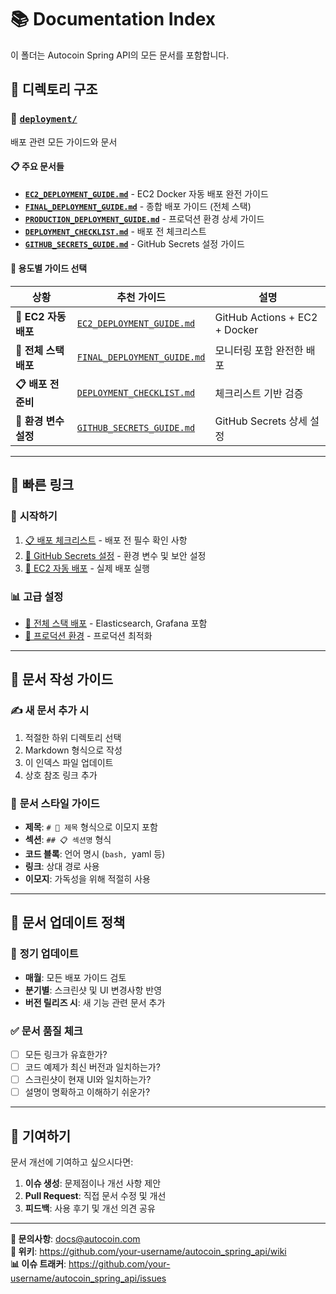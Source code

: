 # 📚 Documentation Index

이 폴더는 Autocoin Spring API의 모든 문서를 포함합니다.

## 📁 디렉토리 구조

### 🚀 [`deployment/`](deployment/)
배포 관련 모든 가이드와 문서

#### 📋 **주요 문서들**
- **[`EC2_DEPLOYMENT_GUIDE.md`](deployment/EC2_DEPLOYMENT_GUIDE.md)** - EC2 Docker 자동 배포 완전 가이드
- **[`FINAL_DEPLOYMENT_GUIDE.md`](deployment/FINAL_DEPLOYMENT_GUIDE.md)** - 종합 배포 가이드 (전체 스택)
- **[`PRODUCTION_DEPLOYMENT_GUIDE.md`](deployment/PRODUCTION_DEPLOYMENT_GUIDE.md)** - 프로덕션 환경 상세 가이드
- **[`DEPLOYMENT_CHECKLIST.md`](deployment/DEPLOYMENT_CHECKLIST.md)** - 배포 전 체크리스트
- **[`GITHUB_SECRETS_GUIDE.md`](deployment/GITHUB_SECRETS_GUIDE.md)** - GitHub Secrets 설정 가이드

#### 🎯 **용도별 가이드 선택**

| 상황 | 추천 가이드 | 설명 |
|------|------------|------|
| **🚀 EC2 자동 배포** | [`EC2_DEPLOYMENT_GUIDE.md`](deployment/EC2_DEPLOYMENT_GUIDE.md) | GitHub Actions + EC2 + Docker |
| **🏢 전체 스택 배포** | [`FINAL_DEPLOYMENT_GUIDE.md`](deployment/FINAL_DEPLOYMENT_GUIDE.md) | 모니터링 포함 완전한 배포 |
| **📋 배포 전 준비** | [`DEPLOYMENT_CHECKLIST.md`](deployment/DEPLOYMENT_CHECKLIST.md) | 체크리스트 기반 검증 |
| **🔐 환경 변수 설정** | [`GITHUB_SECRETS_GUIDE.md`](deployment/GITHUB_SECRETS_GUIDE.md) | GitHub Secrets 상세 설정 |

---

## 🔗 **빠른 링크**

### 🚀 **시작하기**
1. [📋 배포 체크리스트](deployment/DEPLOYMENT_CHECKLIST.md) - 배포 전 필수 확인 사항
2. [🔐 GitHub Secrets 설정](deployment/GITHUB_SECRETS_GUIDE.md) - 환경 변수 및 보안 설정
3. [🚀 EC2 자동 배포](deployment/EC2_DEPLOYMENT_GUIDE.md) - 실제 배포 실행

### 📊 **고급 설정**
- [🏢 전체 스택 배포](deployment/FINAL_DEPLOYMENT_GUIDE.md) - Elasticsearch, Grafana 포함
- [🔧 프로덕션 환경](deployment/PRODUCTION_DEPLOYMENT_GUIDE.md) - 프로덕션 최적화

---

## 📖 **문서 작성 가이드**

### ✍️ **새 문서 추가 시**
1. 적절한 하위 디렉토리 선택
2. Markdown 형식으로 작성
3. 이 인덱스 파일 업데이트
4. 상호 참조 링크 추가

### 📝 **문서 스타일 가이드**
- **제목**: `# 🚀 제목` 형식으로 이모지 포함
- **섹션**: `## 📋 섹션명` 형식
- **코드 블록**: 언어 명시 (```bash, ```yaml 등)
- **링크**: 상대 경로 사용
- **이모지**: 가독성을 위해 적절히 사용

---

## 🔄 **문서 업데이트 정책**

### 📅 **정기 업데이트**
- **매월**: 모든 배포 가이드 검토
- **분기별**: 스크린샷 및 UI 변경사항 반영
- **버전 릴리즈 시**: 새 기능 관련 문서 추가

### ✅ **문서 품질 체크**
- [ ] 모든 링크가 유효한가?
- [ ] 코드 예제가 최신 버전과 일치하는가?
- [ ] 스크린샷이 현재 UI와 일치하는가?
- [ ] 설명이 명확하고 이해하기 쉬운가?

---

## 🤝 **기여하기**

문서 개선에 기여하고 싶으시다면:

1. **이슈 생성**: 문제점이나 개선 사항 제안
2. **Pull Request**: 직접 문서 수정 및 개선
3. **피드백**: 사용 후기 및 개선 의견 공유

---

**📧 문의사항**: docs@autocoin.com  
**🔗 위키**: https://github.com/your-username/autocoin_spring_api/wiki  
**📊 이슈 트래커**: https://github.com/your-username/autocoin_spring_api/issues
